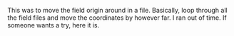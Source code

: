 This was to move the field origin around in a file. Basically, loop through all the field files and move the coordinates by however far. I ran out of time. If someone wants a try, here it is.
